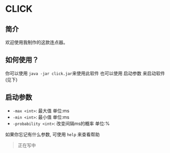 # CLICK

## 简介

欢迎使用我制作的这款连点器。

## 如何使用？

你可以使用 `java -jar click.jar`来使用此软件
也可以使用 启动参数 来启动软件(见下)

## 启动参数

- `-max <int>`: 最大值 单位:ms
- `-min <int>`: 最小值 单位:ms
- `-probability <int>`: 改变间隔ms的概率 单位:%

如果你忘记有什么参数, 可使用 `help` 来查看帮助

> 正在写中